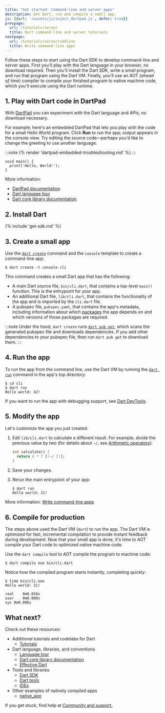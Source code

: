 ```yaml
---
title: "Get started: Command-line and server apps"
description: Get Dart, run and compile a small app.
js: [{url: '/assets/js/inject_dartpad.js', defer: true}]
prevpage:
  url: /tutorials/server
  title: Dart command-line and server tutorials
nextpage:
  url: /tutorials/server/cmdline
  title: Write command-line apps
---
```


Follow these steps to start using the Dart SDK to develop command-line and server apps.
First you'll play with the Dart language in your browser, no download required.
Then you'll install the Dart SDK, write a small program, and run that program using the Dart VM.
Finally, you'll use an AOT (_ahead of time_) compiler to compile your finished program to native machine code,
which you'll execute using the Dart runtime.

## 1. Play with Dart code in DartPad

With [DartPad](/tools/dartpad) you can experiment with the Dart language and
APIs, no download necessary.

For example, here's an embedded DartPad that lets you play with the code for a
small Hello World program. Click **Run** to run the app; output appears in the
console view. Try editing the source code—perhaps you'd like to change the
greeting to use another language.

:::note
{% render 'dartpad-embedded-troubleshooting.md' %}
:::

<?code-excerpt "misc/test/samples_test.dart (hello-world)"?>
```dartpad
void main() {
  print('Hello, World!');
}
```

More information:

* [DartPad documentation][]
* [Dart language tour][]
* [Dart core library documentation][]

## 2. Install Dart

{% include 'get-sdk.md' %}

## 3. Create a small app

Use the [`dart create`](/tools/dart-create) command
and the `console` template to create a command-line app:

```console
$ dart create -t console cli
```

This command creates a small Dart app that has the following:

* A main Dart source file, `bin/cli.dart`, that contains a top-level
  `main()` function. This is the entrypoint for your app.
* An additional Dart file, `lib/cli.dart`, that contains the functionality of
  the app and is imported by the `cli.dart` file.
* A pubspec file, `pubspec.yaml`, that contains the app's metadata, including
  information about which [packages](/guides/packages) the app depends on
  and which versions of those packages are required.

:::note
Under the hood, `dart create` runs [`dart pub get`][], which
scans the generated pubspec file and downloads dependencies.
If you add other dependencies to your pubspec file,
then run `dart pub get` to download them.
:::

[`dart pub get`]: /tools/pub/cmd/pub-get

## 4. Run the app

To run the app from the command line, use the Dart VM by running the
[`dart run`](/tools/dart-run) command in the app's top directory:

```console
$ cd cli
$ dart run
Hello world: 42!
```

If you want to run the app with debugging support, see
[Dart DevTools](/tools/dart-devtools).

## 5. Modify the app

Let's customize the app you just created.

 1. Edit `lib/cli.dart` to calculate a different result. For example, divide the
    previous value by two (for details about `~/`, see [Arithmetic operators][]):

    <?code-excerpt "misc/test/tutorial/get_started.dart (calculate)" replace="/~\/ 2/[!$&!]/g"?>
    ```dart
    int calculate() {
      return 6 * 7 [!~/ 2!];
    }
    ```

 1. Save your changes.

 1. Rerun the main entrypoint of your app:

    ```console
    $ dart run
    Hello world: 21!
    ```

More information:
[Write command-line apps](/tutorials/server/cmdline)

## 6. Compile for production

The steps above used the Dart VM (`dart`) to run the app. The Dart VM is
optimized for fast, incremental compilation to provide instant feedback
during development. Now that your small app is done,
it's time to AOT compile your Dart code to optimized native machine code.

Use the `dart compile` tool to AOT compile the program to machine code:

```console
$ dart compile exe bin/cli.dart
```

Notice how the compiled program starts instantly, completing quickly:

```console
$ time bin/cli.exe
Hello world: 21!

real	0m0.016s
user	0m0.008s
sys	0m0.006s
```

## What next?

Check out these resources:

* Additional tutorials and codelabs for Dart
  * [Tutorials](/tutorials)
* Dart language, libraries, and conventions
  * [Language tour](/language)
  * [Dart core library documentation](/libraries)
  * [Effective Dart](/effective-dart)
* Tools and libraries
  * [Dart SDK](/tools/sdk)
  * [Dart tools](/tools)
  * [IDEs](/tools#editors)
* Other examples of natively compiled apps
  * [native_app]({{site.repo.dart.org}}/samples/tree/main/native_app)

If you get stuck, find help at [Community and support.](/community)

[Arithmetic operators]: /language/operators#arithmetic-operators
[DartPad documentation]: /tools/dartpad
[Dart language tour]: /language
[Dart core library documentation]: /libraries
[ide]: /tools#editors


